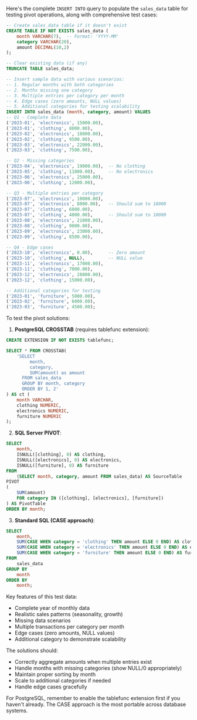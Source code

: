 Here's the complete `INSERT INTO` query to populate the `sales_data` table for testing pivot operations, along with comprehensive test cases:

```sql
-- Create sales_data table if it doesn't exist
CREATE TABLE IF NOT EXISTS sales_data (
    month VARCHAR(7),  -- Format: 'YYYY-MM'
    category VARCHAR(20),
    amount DECIMAL(10,2)
);

-- Clear existing data (if any)
TRUNCATE TABLE sales_data;

-- Insert sample data with various scenarios:
-- 1. Regular months with both categories
-- 2. Months missing one category
-- 3. Multiple entries per category per month
-- 4. Edge cases (zero amounts, NULL values)
-- 5. Additional categories for testing scalability
INSERT INTO sales_data (month, category, amount) VALUES
-- Q1 - Complete data
('2023-01', 'electronics', 15000.00),
('2023-01', 'clothing', 8000.00),
('2023-02', 'electronics', 18000.00),
('2023-02', 'clothing', 9500.00),
('2023-03', 'electronics', 22000.00),
('2023-03', 'clothing', 7500.00),

-- Q2 - Missing categories
('2023-04', 'electronics', 19000.00),  -- No clothing
('2023-05', 'clothing', 11000.00),     -- No electronics
('2023-06', 'electronics', 25000.00),
('2023-06', 'clothing', 12000.00),

-- Q3 - Multiple entries per category
('2023-07', 'electronics', 10000.00),
('2023-07', 'electronics', 8000.00),   -- Should sum to 18000
('2023-07', 'clothing', 6000.00),
('2023-07', 'clothing', 4000.00),      -- Should sum to 10000
('2023-08', 'electronics', 21000.00),
('2023-08', 'clothing', 9000.00),
('2023-09', 'electronics', 23000.00),
('2023-09', 'clothing', 8500.00),

-- Q4 - Edge cases
('2023-10', 'electronics', 0.00),      -- Zero amount
('2023-10', 'clothing', NULL),         -- NULL value
('2023-11', 'electronics', 17000.00),
('2023-11', 'clothing', 7000.00),
('2023-12', 'electronics', 28000.00),
('2023-12', 'clothing', 15000.00),

-- Additional categories for testing
('2023-01', 'furniture', 5000.00),
('2023-02', 'furniture', 6000.00),
('2023-03', 'furniture', 4500.00);
```

To test the pivot solutions:

1. **PostgreSQL CROSSTAB** (requires tablefunc extension):
```sql
CREATE EXTENSION IF NOT EXISTS tablefunc;

SELECT * FROM CROSSTAB(
    'SELECT
         month,
         category,
         SUM(amount) as amount
      FROM sales_data
      GROUP BY month, category
      ORDER BY 1, 2'
) AS ct (
    month VARCHAR,
    clothing NUMERIC,
    electronics NUMERIC,
    furniture NUMERIC
);
```

2. **SQL Server PIVOT**:
```sql
SELECT
    month,
    ISNULL([clothing], 0) AS clothing,
    ISNULL([electronics], 0) AS electronics,
    ISNULL([furniture], 0) AS furniture
FROM
    (SELECT month, category, amount FROM sales_data) AS SourceTable
PIVOT
(
    SUM(amount)
    FOR category IN ([clothing], [electronics], [furniture])
) AS PivotTable
ORDER BY month;
```

3. **Standard SQL (CASE approach)**:
```sql
SELECT
    month,
    SUM(CASE WHEN category = 'clothing' THEN amount ELSE 0 END) AS clothing,
    SUM(CASE WHEN category = 'electronics' THEN amount ELSE 0 END) AS electronics,
    SUM(CASE WHEN category = 'furniture' THEN amount ELSE 0 END) AS furniture
FROM
    sales_data
GROUP BY
    month
ORDER BY
    month;
```

Key features of this test data:
- Complete year of monthly data
- Realistic sales patterns (seasonality, growth)
- Missing data scenarios
- Multiple transactions per category per month
- Edge cases (zero amounts, NULL values)
- Additional category to demonstrate scalability

The solutions should:
- Correctly aggregate amounts when multiple entries exist
- Handle months with missing categories (show NULL/0 appropriately)
- Maintain proper sorting by month
- Scale to additional categories if needed
- Handle edge cases gracefully

For PostgreSQL, remember to enable the tablefunc extension first if you haven't already. The CASE approach is the most portable across database systems.
